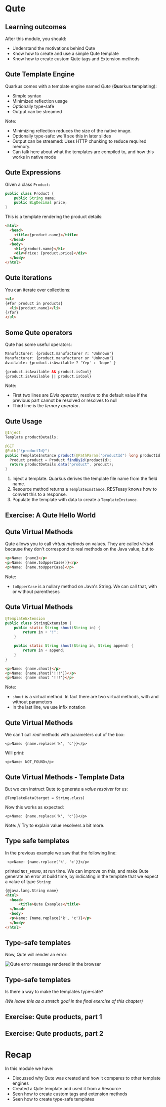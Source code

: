 # Qute


## Learning outcomes

After this module, you should:
* Understand the motivations behind Qute
* Know how to create and use a simple Qute template
* Know how to create custom Qute tags and Extension methods


## Qute Template Engine

Quarkus comes with a template engine named *Qute* (**Qu**arkus **te**mplating):

* Simple syntax
* Minimized reflection usage
* Optionally type-safe
* Output can be streamed

Note:
* Minimizing reflection reduces the size of the native image.
* Optionally type-safe: we'll see this in later slides
* Output can be streamed: Uses HTTP chunking to reduce required memory.
* Can talk here about what the templates are compiled to, and how this works in native mode


## Qute Expressions

Given a class `Product`:
```java
public class Product {
    public String name;
    public BigDecimal price;
}
```

This is a template rendering the product details:
```html
<html>
  <head>
    <title>{product.name}</title>
  </head>
  <body>
    <h1>{product.name}</h1>
    <div>Price: {product.price}</div>
  </body>
</html>
```


## Qute iterations

You can iterate over collections:

```html
<ul>
{#for product in products}
  <li>{product.name}</li>
{/for}
</ul>
```


## Some Qute operators

Qute has some useful operators:

```html [|1|2|3|5|6|]
Manufacturer: {product.manufacturer ?: 'Unknown'}
Manufacturer: {product.manufacturer or 'Unknown'}
Available: {product.isAvailable ? 'Yep' : 'Nope' }

{product.isAvailable && product.isCool}
{product.isAvailable || product.isCool}
```

Note:
* First two lines are _Elvis operator_, resolve to the default value if the previous part cannot be resolved or resolves to null
* Third line is the _ternary operator_.


## Qute Usage

```java [|1-2|6|8|]
@Inject
Template productDetails;

@GET
@Path("{productId}")
public TemplateInstance product(@PathParam("productId") long productId) {
  Product product = Product.findById(productId);
  return productDetails.data("product", product);
}
```

1. Inject a template. Quarkus derives the template file name from the field name.
2. Resource method returns a `TemplateInstance`. RESTeasy knows how to convert this to a response.
3. Populate the template with data to create a `TemplateInstance`.


<!-- .slide: data-background="#abcdef" -->
## Exercise: A Qute Hello World


## Qute Virtual Methods

Qute allows you to call _virtual methods_ on values. They are called _virtual_ because they don't correspond to real methods on the Java value, but to

```html [|1|2-3]
<p>Name: {name}</p>
<p>Name: {name.toUpperCase()}</p>
<p>Name: {name.toUpperCase}</p>
```

Note:

* `toUpperCase` is a nullary method on Java's String. We can call that, with or without parentheses


## Qute Virtual Methods

```java [|1|3-9|]
@TemplateExtension
public class StringExtension {
    public static String shout(String in) {
        return in + "!";
    }

    public static String shout(String in, String append) {
        return in + append;
    }
}
```

```html [|1|2|3|]
<p>Name: {name.shout}</p>
<p>Name: {name.shout('!!!')}</p>
<p>Name: {name shout '!!!'}</p>
```

Note:
* `shout` is a virtual method. In fact there are two virtual methods, with and without parameters
* In the last line, we use infix notation


## Qute Virtual Methods

We can't call _real_ methods with parameters out of the box:

    <p>Name: {name.replace('k', 'c'}}</p>

Will print:

    <p>Name: NOT_FOUND</p>


## Qute Virtual Methods - Template Data

But we can instruct Qute to generate a _value resolver_ for us:

    @TemplateData(target = String.class)

Now this works as expected:

    <p>Name: {name.replace('k', 'c'}}</p>

Note:
// Try to explain value resolvers a bit more.


## Type safe templates

In the previous example we saw that the following line:

     <p>Name: {name.replace('k', 'c'}}</p>

printed `NOT_FOUND`, at run time. We can improve on this, and make Qute generate an error at build time, by indicating in the template that we expect a value of type `String`:

```html [|1,7|]
{@java.lang.String name}
<html>
  <head>
      <title>Qute Examples</title>
  </head>
  <body>
  <p>Name: {name.replace('k', 'c')}</p>
  </body>
</html>
```



## Type-safe templates

Now, Qute will render an error:

![Qute error message rendered in the browser](images/qute/qute-error-1.png)


## Type-safe templates

Is there a way to make the templates type-safe?

_(We leave this as a stretch goal in the final exercise of this chapter)_


<!-- .slide: data-background="#abcdef" -->
## Exercise: Qute products, part 1


<!-- .slide: data-background="#abcdef" -->
## Exercise: Qute products, part 2


# Recap

In this module we have:
* Discussed why Qute was created and how it compares to other template engines
* Created a Qute template and used it from a Resource
* Seen how to create custom tags and extension methods
* Seen how to create type-safe templates

